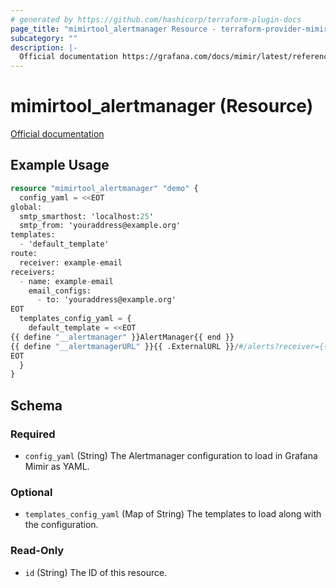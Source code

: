 ```yaml
---
# generated by https://github.com/hashicorp/terraform-plugin-docs
page_title: "mimirtool_alertmanager Resource - terraform-provider-mimirtool"
subcategory: ""
description: |-
  Official documentation https://grafana.com/docs/mimir/latest/references/http-api/#alertmanager
---
```


# mimirtool_alertmanager (Resource)

[Official documentation](https://grafana.com/docs/mimir/latest/references/http-api/#alertmanager)

## Example Usage

```terraform
resource "mimirtool_alertmanager" "demo" {
  config_yaml = <<EOT
global:
  smtp_smarthost: 'localhost:25'
  smtp_from: 'youraddress@example.org'
templates:
  - 'default_template'
route:
  receiver: example-email
receivers:
  - name: example-email
    email_configs:
      - to: 'youraddress@example.org'
EOT
  templates_config_yaml = {
    default_template = <<EOT
{{ define "__alertmanager" }}AlertManager{{ end }}
{{ define "__alertmanagerURL" }}{{ .ExternalURL }}/#/alerts?receiver={{ .Receiver | urlquery }}{{ end }}
EOT
  }
}
```

<!-- schema generated by tfplugindocs -->
## Schema

### Required

- `config_yaml` (String) The Alertmanager configuration to load in Grafana Mimir as YAML.

### Optional

- `templates_config_yaml` (Map of String) The templates to load along with the configuration.

### Read-Only

- `id` (String) The ID of this resource.


